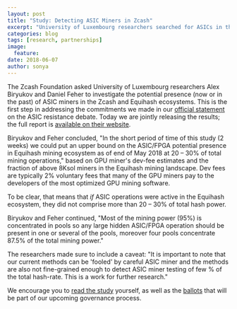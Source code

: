 ```yaml
---
layout: post
title: "Study: Detecting ASIC Miners in Zcash"
excerpt: "University of Luxembourg researchers searched for ASICs in the Equihash mining ecosystem."
categories: blog
tags: [research, partnerships]
image:
  feature:
date: 2018-06-07
author: sonya
---
```


The Zcash Foundation asked University of Luxembourg researchers Alex Biryukov and Daniel Feher to investigate the potential presence (now or in the past) of ASIC miners in the Zcash and Equihash ecosystems. This is the first step in addressing the commitments we made in our [official statement](https://z.cash.foundation//blog/statement-on-asics/) on the ASIC resistance debate. Today we are jointly releasing the results; the full report is [available on their website](https://cryptolux.org/images/e/ef/Zcash_Mining.pdf).

Biryukov and Feher concluded, "In the short period of time of this study (2 weeks) we could put an upper bound on the ASIC/FPGA potential presence in Equihash mining ecosystem as of end of May 2018 at 20 – 30% of total mining operations," based on GPU miner's dev-fee estimates and the fraction of above 8Ksol miners in the Equihash mining landscape. Dev fees are typically 2% voluntary fees that many of the GPU miners pay to the developers of the most optimized GPU mining software.

To be clear, that means that *if* ASIC operations were active in the Equihash ecosystem, they did not comprise more than 20 – 30% of total hash power.

Biryukov and Feher continued, "Most of the mining power (95%) is concentrated in pools so any large hidden ASIC/FPGA operation should be present in one or several of the pools, moreover four pools concentrate 87.5% of the total mining power."

The researchers made sure to include a caveat: "It is important to note that our current methods can be 'fooled' by careful ASIC miner and the methods are also not fine-grained enough to detect ASIC miner testing of few % of the total hash-rate. This is a work for further research."

We encourage you to [read the study](https://cryptolux.org/images/e/ef/Zcash_Mining.pdf) yourself, as well as the [ballots](https://github.com/ZcashFoundation/Elections/pulls) that will be part of our upcoming governance process.
